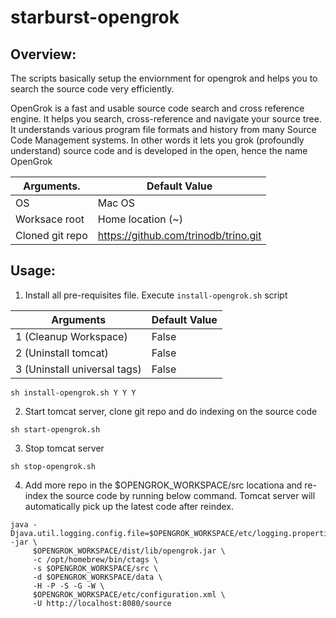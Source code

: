 # starburst-opengrok

## Overview:
The scripts basically setup the enviornment for opengrok and helps you to search the source code very efficiently.

OpenGrok is a fast and usable source code search and cross reference engine. It helps you search, cross-reference and navigate your source tree. It understands various program file formats and history from many Source Code Management systems. In other words it lets you grok (profoundly understand) source code and is developed in the open, hence the name OpenGrok

| Arguments.                   | Default Value                        |
| ---------------------------- | -----------------                    |
| OS                           | Mac OS                               |
| Worksace root                | Home location (~)                    |
| Cloned git repo              | https://github.com/trinodb/trino.git |

## Usage:

1. Install all pre-requisites file. Execute ```install-opengrok.sh``` script 

| Arguments                    | Default Value |
| ---------------------------- | ------------- |
| 1 (Cleanup Workspace)        | False         |
| 2 (Uninstall tomcat)         | False         |
| 3 (Uninstall universal tags) | False         |

``` 
sh install-opengrok.sh Y Y Y
```

2. Start tomcat server, clone git repo and do indexing on the source code 

```
sh start-opengrok.sh
```

3. Stop tomcat server
```
sh stop-opengrok.sh
```

4. Add more repo in the $OPENGROK_WORKSPACE/src locationa and re-index the source code by running below command. Tomcat server will automatically pick up the latest code after reindex.

```
java -Djava.util.logging.config.file=$OPENGROK_WORKSPACE/etc/logging.properties -jar \
     $OPENGROK_WORKSPACE/dist/lib/opengrok.jar \ 
     -c /opt/homebrew/bin/ctags \
     -s $OPENGROK_WORKSPACE/src \
     -d $OPENGROK_WORKSPACE/data \
     -H -P -S -G -W \ 
     $OPENGROK_WORKSPACE/etc/configuration.xml \
     -U http://localhost:8080/source
```

